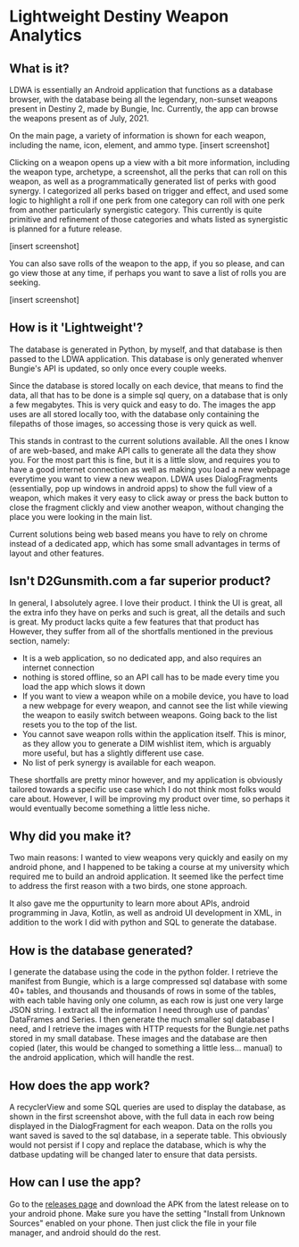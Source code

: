 # Lightweight Destiny Weapon Analytics

## What is it?

LDWA is essentially an Android application that functions as a  database browser, with the database being all the legendary, non-sunset weapons present in Destiny 2, 
 made by Bungie, Inc. Currently, the app can browse the weapons present as of July, 2021. 
 
 On the main page, a variety of information is shown for each weapon, including the name, icon, element, and ammo type. [insert screenshot]
 
 Clicking on a weapon opens up a view with a bit more information, including the weapon type, archetype, a screenshot, all the perks that can roll on this weapon,
 as well as a programmatically generated list of perks with good synergy. I categorized all perks based on trigger and effect, 
 and used some logic to highlight a roll if one perk from one category can roll with one perk from another particularly synergistic category. 
 This currently is quite primitive and refinement of those categories and whats listed as synergistic is planned for a future release. 
 
 [insert screenshot] 
 
 You can also save rolls of the weapon to the app, if you so please, and can go view those at any time, if perhaps you want to save a list of rolls you are seeking.
 
 [insert screenshot]
 
 ## How is it 'Lightweight'?
 
 The database is generated in Python, by myself, and that database is then passed to the LDWA application. 
 This database is only generated whenver Bungie's API is updated, so only once every couple weeks. 
 
 Since the database is stored locally on each device, that means to find the data, all that has to be done is a simple sql query, on a database that is only a few megabytes. 
 This is very quick and easy to do. 
 The images the app uses are all stored locally too, with the database only containing the filepaths of those images, so accessing those is very quick as well.
 
 This stands in contrast to the current solutions available. All the ones I know of are web-based, and make API calls to generate all the data they show you. For the most part this is fine, but it is a little slow, and requires you to have a good internet connection as well as making you load a new webpage everytime you want to view a new weapon. 
 LDWA uses DialogFragments (essentially, pop up windows in android apps) to show the full view of a weapon, which makes it very easy to click away or press the back button to close the fragment clickly and view another weapon, without changing the place you were looking in the main list. 
 
 Current solutions being web based means you have to rely on chrome instead of a dedicated app, which has some small advantages in terms of layout and other features. 
 
 ## Isn't D2Gunsmith.com a far superior product?
 
 In general, I absolutely agree. I love their product. I think the UI is great, all the extra info they have on perks and such is great, all the details and such is great. My product lacks quite a few features that that product has However, they suffer from all of the shortfalls mentioned in the previous section, namely:
 - It is a web application, so no dedicated app, and also requires an internet connection
 - nothing is stored offline, so an API call has to be made every time you load the app which slows it down
 - If you want to view a weapon while on a mobile device, you have to load a new webpage for every weapon, and cannot see the list while viewing the weapon to easily switch between weapons. Going back to the list resets you to the top of the list. 
 - You cannot save weapon rolls within the application itself. This is minor, as they allow you to generate a DIM wishlist item, which is arguably more useful, but has a slightly different use case. 
 - No list of perk synergy is available for each weapon. 
 
 These shortfalls are pretty minor however, and my application is obviously tailored towards a specific use case which I do not think most folks would care about. However, I will be improving my product over time, so perhaps it would eventually become something a little less niche. 
 
 ## Why did you make it?
 
 Two main reasons: I wanted to view weapons very quickly and easily on my android phone, and I happened to be taking a course at my university which required me to build an android application. It seemed like the perfect time to address the first reason with a two birds, one stone approach. 
 
 It also gave me the oppurtunity to learn more about APIs, android programming in Java, Kotlin, as well as android UI development in XML, in addition to the work I did with python and SQL to generate the database. 
 
 ## How is the database generated?
 
 I generate the database using the code in the python folder. I retrieve the manifest from Bungie, which is a large compressed sql database with some 40+ tables, and thousands and thousands of rows in some of the tables, with each table having only one column, as each row is just one very large JSON string. I extract all the information I need through use of pandas' DataFrames and Series. I then generate the much smaller sql database I need, and I retrieve the images with HTTP requests for the Bungie.net paths stored in my small database. These images and the database are then copied (later, this would be changed to something a little less... manual) to the android application, which will handle the rest. 
 
 ## How does the app work?
 
 A recyclerView and some SQL queries are used to display the database, as shown in the first screenshot above, with the full data in each row being displayed in the DialogFragment for each weapon. Data on the rolls you want saved is saved to the sql database, in a seperate table. This obviously would not persist if I copy and replace the database, which is why the datbase updating will be changed later to ensure that data persists. 
 
 ## How can I use the app? 

Go to the [releases page](https://github.com/Savathun/LDWA/releases) and download the APK from the latest release on to your android phone. Make sure you have the setting "Install from Unknown Sources" enabled on your phone. Then just click the file in your file manager, and android should do the rest. 
 
